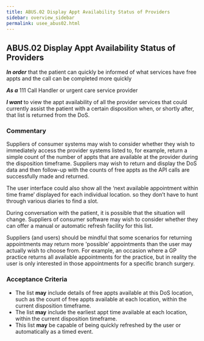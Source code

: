 ```yaml
---
title: ABUS.02 Display Appt Availability Status of Providers
sidebar: overview_sidebar
permalink: usee_abus02.html
---
```


## ABUS.02 Display Appt Availability Status of Providers
**_In order_** that the patient can quickly be informed of what services have free appts and the call can be completed more quickly

**_As a_** 111 Call Handler or urgent care service provider

**_I want_** to view the appt availability of all the provider services that could currently assist the patient with a certain disposition when, or shortly after, that list is returned from the DoS.

### Commentary
Suppliers of consumer systems may wish to consider whether they wish to immediately access the provider systems listed to, for example, return a simple count of the number of appts that are available at the provider during the disposition timeframe.  Suppliers may wish to return and display the DoS data and then follow-up with the counts of free appts as the API calls are successfully made and returned.

The user interface could also show all the ‘next available appointment within time frame’ displayed for each individual location. so they don’t have to hunt through various diaries to find a slot.

During conversation with the patient, it is possible that the situation will change.  Suppliers of consumer software may wish to consider whether they can offer a manual or automatic refresh facility for this list.

Suppliers (and users) should be mindful that some scenarios for returning appointments may return more 'possible' appointments than the user may actually wish to choose from.  For example, an occasion where a GP practice returns all available appointments for the practice, but in reality the user is only interested in those appointments for a specific branch surgery.

### Acceptance Criteria
* The list **may** include details of free appts available at this DoS location, such as the count of free appts available at each location, within the current disposition timeframe.
* The list **may** include the earliest appt time available at each location, within the current disposition timeframe.
* This list **may** be capable of being quickly refreshed by the user or automatically as a timed event.
